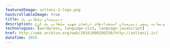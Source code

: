 ```yaml
---
featuredImage: soltani-1-logo.png
hasScrollableImage: true
title: دبیرستان سلطانی یک
description: وبسایت رسمی دبیرستان استعدادهای درخشان شهید سلطانی یک کرج
technologies: [wordpress, language-css3, language-javascript]
href: http://web.archive.org/web/20161008200250/http://soltani1.ir/
dateTime: 2015
---
```

